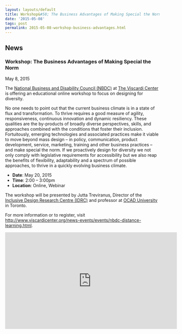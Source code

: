 ```yaml
---
layout: layouts/default
title: Workshop&#58; The Business Advantages of Making Special the Norm
date: '2015-05-08'
tags: post
permalink: 2015-05-08-workshop-business-advantages.html
---
```

<article class="floe-content floe-news-item">
                <h2> News </h2>
                <h3>Workshop: The Business Advantages of Making Special the Norm</h3>
                <time class="floe-date" datetime="2015-05-08">May 8, 2015</time>
                <p>The <a href="http://www.viscardicenter.org/services/nbdc/">National Business and
                    Disability Council (NBDC)</a> at <a href="http://www.viscardicenter.org/">The Viscardi Center</a>
                     is offering an educational online workshop to focus on designing for diversity.</p>
                <p>No one needs to point out that the current business climate is in a state of flux
                    and transformation. To thrive requires a good measure of agility, responsiveness,
                    continuous innovation and dynamic resiliency. These qualities are the by-products of
                    broadly diverse perspectives, skills, and approaches combined with the conditions
                    that foster their inclusion. Fortuitously, emerging technologies and associated
                    practices make it viable to move beyond mass design – in policy, communication,
                    product development, service, marketing, training and other business practices –
                    and make special the norm. If we proactively design for diversity we not only comply
                    with legislative requirements for accessibility but we also reap the benefits of
                    flexibility, adaptability and a spectrum of possible approaches, to thrive in a
                    quickly evolving business climate.</p>
                    <ul>
                        <li><strong>Date</strong>: May 20, 2015</li>
                        <li><strong>Time</strong>: 2:00 – 3:00pm</li>
                        <li><strong>Location</strong>: Online, Webinar</li>
                    </ul>
                <p>The workshop will be presented by Jutta Treviranus, Director of the
                    <a href="http://idrc.ocadu.ca/">Inclusive Design Research Centre (IDRC)</a>
                    and professor at <a href="http://ocadu.ca">OCAD University</a> in Toronto.</p>
                <p>For more information or to register, visit <a href="http://www.viscardicenter.org/news-events/events/nbdc-distance-learning.html">http://www.viscardicenter.org/news-events/events/nbdc-distance-learning.html</a>.</p>
                <iframe width="560" height="315" src="https://www.youtube-nocookie.com/embed/cjXKHzcQypw" frameborder="0" allow="autoplay; encrypted-media" allowfullscreen></iframe>
            </article>

